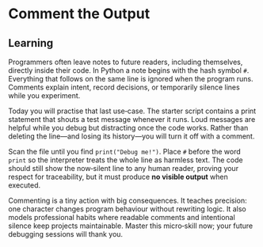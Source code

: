 # Comment the Output

## Learning
Programmers often leave notes to future readers, including themselves, directly inside their code. In Python a note begins with the hash symbol `#`. Everything that follows on the same line is ignored when the program runs. Comments explain intent, record decisions, or temporarily silence lines while you experiment.

Today you will practise that last use‑case. The starter script contains a print statement that shouts a test message whenever it runs. Loud messages are helpful while you debug but distracting once the code works. Rather than deleting the line—and losing its history—you will turn it off with a comment.

Scan the file until you find `print("Debug me!")`. Place `#` before the word `print` so the interpreter treats the whole line as harmless text. The code should still show the now‑silent line to any human reader, proving your respect for traceability, but it must produce **no visible output** when executed.

Commenting is a tiny action with big consequences. It teaches precision: one character changes program behaviour without rewriting logic. It also models professional habits where readable comments and intentional silence keep projects maintainable. Master this micro‑skill now; your future debugging sessions will thank you.
